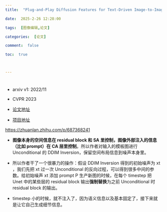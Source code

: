 ```yaml
---
title:  "Plug-and-Play Diffusion Features for Text-Driven Image-to-Image Translation论文理解"

date:  2025-2-26 12:28:00

tags:  [图像编辑,论文]

categories:  [论文]

comment:  false

toc:  true



---
```


#

<!--more-->

- arxiv v1: 2022/11

-  CVPR 2023 
-  [论文地址](https://openaccess.thecvf.com/content/CVPR2023/html/Tumanyan_Plug-and-Play_Diffusion_Features_for_Text-Driven_Image-to-Image_Translation_CVPR_2023_paper.html)

-  [项目地址](https://github.com/MichalGeyer/plug-and-play)



https://zhuanlan.zhihu.com/p/687368241



- **图像本身的空间信息在 residual block 和 SA 里控制，图像外部注入的信息（比如 prompt）在 CA 层里控制**。所以作者对输入的模板图进行 Unconditional 的 DDIM Inversion，保留空间布局信息到噪声本身里。 

- 所以作者干了一个很暴力的操作：假设 DDIM Inversion 得到的初始噪声为 xt ，我们先把 xt 过一次 Unconditional 的反向过程，可以得到很多中间的参数。给初始噪声 xt 添加 prompt P 生产新图的时候，在每个 timestep 把 Unet 中的某些层的 residual block 输出**强制替换**为之前 Unconditional 时 residual block 的输出。 

- timestep 小的时候，就不注入了，因为语义信息以及基本固定了，接下来就是让它自己生成细节信息。 